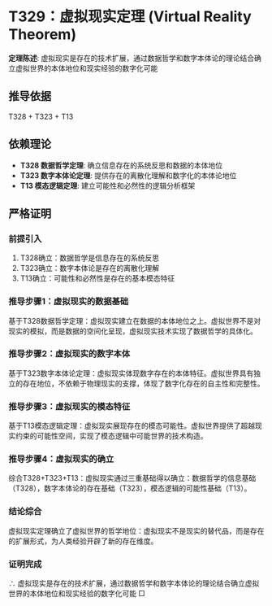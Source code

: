 # T329：虚拟现实定理 (Virtual Reality Theorem)

**定理陈述**: 虚拟现实是存在的技术扩展，通过数据哲学和数字本体论的理论结合确立虚拟世界的本体地位和现实经验的数字化可能

## 推导依据
T328 + T323 + T13

## 依赖理论
- **T328 数据哲学定理**: 确立信息存在的系统反思和数据的本体地位
- **T323 数字本体论定理**: 提供存在的离散化理解和数字化的本体论地位
- **T13 模态逻辑定理**: 建立可能性和必然性的逻辑分析框架

## 严格证明

### 前提引入
1. T328确立：数据哲学是信息存在的系统反思
2. T323确立：数字本体论是存在的离散化理解
3. T13确立：可能性和必然性是存在的基本模态特征

### 推导步骤1：虚拟现实的数据基础
基于T328数据哲学定理：虚拟现实建立在数据的本体地位之上。虚拟世界不是对现实的模拟，而是数据的空间化呈现，虚拟现实技术实现了数据哲学的具体化。

### 推导步骤2：虚拟现实的数字本体
基于T323数字本体论定理：虚拟现实体现数字存在的本体特征。虚拟世界具有独立的存在地位，不依赖于物理现实的支撑，体现了数字化存在的自主性和完整性。

### 推导步骤3：虚拟现实的模态特征
基于T13模态逻辑定理：虚拟现实展现存在的模态可能性。虚拟世界提供了超越现实约束的可能性空间，实现了模态逻辑中可能世界的技术构造。

### 推导步骤4：虚拟现实的确立
综合T328+T323+T13：虚拟现实通过三重基础得以确立：数据哲学的信息基础（T328），数字本体论的存在基础（T323），模态逻辑的可能性基础（T13）。

### 结论综合
虚拟现实定理确立了虚拟世界的哲学地位：虚拟现实不是现实的替代品，而是存在的扩展形式，为人类经验开辟了新的存在维度。

### 证明完成
∴ 虚拟现实是存在的技术扩展，通过数据哲学和数字本体论的理论结合确立虚拟世界的本体地位和现实经验的数字化可能 □